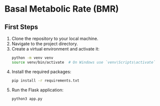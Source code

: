 # Basal Metabolic Rate (BMR)

## First Steps
1. Clone the repository to your local machine.
2. Navigate to the project directory.
3. Create a virtual environment and activate it:
   ```bash
   python -m venv venv
   source venv/bin/activate  # On Windows use `venv\Scripts\activate`
   ```
4. Install the required packages:
   ```bash
   pip install -r requirements.txt
   ```
5. Run the Flask application:
   ```bash
   python3 app.py
   ```  
